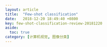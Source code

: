 ```yaml
---
layout: article
title:  "Few-shot classification"
date:   2018-12-20 18:49:40 +0800
key: few-shot-classification-review-20181220
aside:
  toc: true
category: [计算机视觉, 图像分类]
---
```

